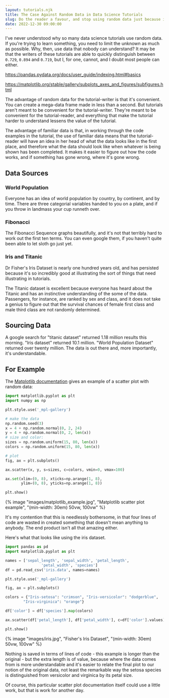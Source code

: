 ```yaml
---
layout: tutorials.njk
title: The Case Against Random Data in Data Science Tutorials
slug: Do the reader a favour, and stop using random data just because it's easy to generate.
date: 2022-12-30 09:00:00
---
```


I've never understood why so many data science tutorials use random data. If you're trying to learn something, you need to limit the unknown as much as possible. Why, then, use data that nobody can understand? It may be that the writers of these tutorials are able to quickly distinguish between `0.729`, `0.894` and `0.719`, but I, for one, cannot, and I doubt most people can either.

https://pandas.pydata.org/docs/user_guide/indexing.html#basics

https://matplotlib.org/stable/gallery/subplots_axes_and_figures/subfigures.html

The advantage of random data for the tutorial-writer is that it's convenient. You can create a mega-data frame made in less than a second. But tutorials aren't meant to be convenient for the tutorial-writer. They're meant to be convenient for the tutorial-reader, and everything that make the tutorial harder to understand lessens the value of the tutorial.

The advantage of familiar data is that, in working through the code examples in the tutorial, the use of familiar data means that the tutorial-reader will have an idea in her head of what the data looks like in the first place, and therefore what the data should look like when whatever is being shown has been completed. It makes it easier to figure out how the code works, and if something has gone wrong, where it's gone wrong.

## Data Sources

### World Population

Everyone has an idea of world population by country, by continent, and by time. There are three categorial variables handed to you on a plate, and if you throw in landmass your cup runneth over.

### Fibonacci

The Fibonacci Sequence graphs beautifully, and it's not that terribly hard to work out the first ten terms. You can even google them, if you haven't quite been able to let sloth go just yet.

### Iris and Titanic

Dr Fisher's Iris Dataset is nearly one hundred years old, and has persisted because it's so incredibly good at illustrating the sort of things that need illustrating in tutorials.

The Titanic dataset is excellent because everyone has heard about the Titanic and has an instinctive understanding of the some of the data. Passengers, for instance, are ranked by sex and class, and it does not take a genius to figure out that the survival chances of female first class and male third class are not randomly determined.

## Sourcing Data

A google search for "titanic dataset" returned 1.18 million results this morning. "Iris dataset" returned 10.1 million. "World Population Dataset" returned over twenty million. The data is out there and, more importantly, it's understandable.

## For Example

The [Matplotlib documentation](https://matplotlib.org/stable/plot_types/basic/scatter_plot.html#sphx-glr-plot-types-basic-scatter-plot-py) gives an example of a scatter plot with random data:

```python
import matplotlib.pyplot as plt
import numpy as np

plt.style.use('_mpl-gallery')

# make the data
np.random.seed(3)
x = 4 + np.random.normal(0, 2, 24)
y = 4 + np.random.normal(0, 2, len(x))
# size and color:
sizes = np.random.uniform(15, 80, len(x))
colors = np.random.uniform(15, 80, len(x))

# plot
fig, ax = plt.subplots()

ax.scatter(x, y, s=sizes, c=colors, vmin=0, vmax=100)

ax.set(xlim=(0, 8), xticks=np.arange(1, 8),
       ylim=(0, 8), yticks=np.arange(1, 8))

plt.show()
```

{% image "images/matplotlib_example.jpg", "Matplotlib scatter plot example", "(min-width: 30em) 50vw, 100vw" %}


It's my contention that this is needlessly bothersome, in that four lines of code are wasted in created something that doesn't mean anything to anybody. The end product isn't all that amazing either.

Here's what that looks like using the iris dataset.

```python
import pandas as pd
import matplotlib.pyplot as plt

names = ['sepal_length', 'sepal_width', 'petal_length',
                'petal_width', 'species']
df = pd.read_csv('iris.data', names=names)

plt.style.use('_mpl-gallery')

fig, ax = plt.subplots()

colors = {"Iris-setosa": "crimson", "Iris-versicolor": "dodgerblue",
        "Iris-virginica": "orange"}

df['color'] = df['species'].map(colors)

ax.scatter(df['petal_length'], df['petal_width'], c=df['color'].values)

plt.show()
```

{% image "images/iris.jpg", "Fisher's Iris Dataset", "(min-width: 30em) 50vw, 100vw" %}

Nothing is saved in terms of lines of code - this example is longer than the original - but the extra length is of value, because where the data comes from is more understandable and it's easier to relate the final plot to our notion of the original data, not least the remarkable way the setosa species is distinguished from versicolor and virginica by its petal size.

Of course, this particular scatter plot documentation itself could use a little work, but that is work for another day. 
